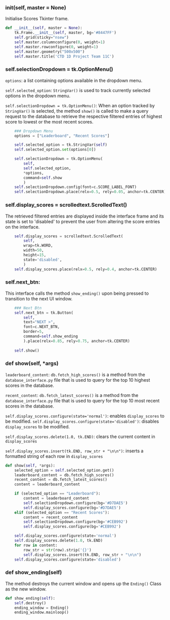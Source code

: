 ### __init__(self, master = None)
Initialise Scores Tkinter frame.
``` py
def __init__(self, master = None):
    tk.Frame.__init__(self, master, bg='#8447FF')
    self.grid(sticky="nsew")
    self.master.columnconfigure(0, weight=1)
    self.master.rowconfigure(0, weight=1)
    self.master.geometry("500x500")
    self.master.title('CTD 1D Project Team 11C')
```

### self.selectionDropdown = tk.OptionMenu()
`options`: a list containing options available in the dropdown menu.

`self.selected_option`: `StringVar()` is used to track currently selected options in the dropdown menu.

`self.selectionDropdown = tk.OptionMenu()`: When an option tracked by `StringVar()` is selected, the method `show()` is called to make a query request to the database to retrieve the respective filtered entries of highest score to lowest or the most recent scores.  
``` py
    ### Dropdown Menu
    options = ["Leaderboard", "Recent Scores"]     

    self.selected_option = tk.StringVar(self)
    self.selected_option.set(options[0])

    self.selectionDropdown = tk.OptionMenu(
        self,
        self.selected_option,
        *options,
        command=self.show
        )
    self.selectionDropdown.config(font=c.SCORE_LABEL_FONT)
    self.selectionDropdown.place(relx=0.5, rely=0.05, anchor=tk.CENTER)
```

### self.display_scores = scrolledtext.ScrolledText()
The retrieved filtered entries are displayed inside the interface frame and its state is set to 'disabled' to prevent the user from altering the score entries on the interface.
``` py
    self.display_scores = scrolledtext.ScrolledText(
        self,
        wrap=tk.WORD,
        width=50, 
        height=15, 
        state='disabled',
        )
    self.display_scores.place(relx=0.5, rely=0.4, anchor=tk.CENTER)
```

### self.next_btn:
This interface calls the method `show_ending()` upon being pressed to transition to the next UI window.
``` py
    ### Next Btn 
    self.next_btn = tk.Button(
        self, 
        text="NEXT >",
        font=c.NEXT_BTN,
        border=5,
        command=self.show_ending
        ).place(relx=0.85, rely=0.75, anchor=tk.CENTER)
        
    self.show()
```

### def show(self, *args)
`leaderboard_content`: `db.fetch_high_scores()` is a method from the `database_interface.py` file that is used to query for the top 10 highest scores in the database. 

`recent_content`: `db.fetch_latest_scores()` is a method from the `database_interface.py` file that is used to query for the top 10 most recent scores in the database.

`self.display_scores.configure(state='normal')`: enables `display_scores` to be modified.
`self.display_scores.configure(state='disabled')`: disables `display_scores` to be modified.

`self.display_scores.delete(1.0, tk.END)`: clears the current content in `display_scores`

`self.display_scores.insert(tk.END, row_str + "\n\n")`: inserts a formatted string of each row in `display_scores`
``` py
def show(self, *args):
    selected_option = self.selected_option.get()
    leaderboard_content = db.fetch_high_scores()
    recent_content = db.fetch_latest_scores()
    content = leaderboard_content

    if (selected_option == "Leaderboard"):
        content = leaderboard_content
        self.selectionDropdown.configure(bg='#D7DAE5')
        self.display_scores.configure(bg='#D7DAE5')
    elif (selected_option == "Recent Scores"):
        content = recent_content
        self.selectionDropdown.configure(bg='#CEB992')
        self.display_scores.configure(bg='#CEB992')

    self.display_scores.configure(state='normal')
    self.display_scores.delete(1.0, tk.END)
    for row in content:
        row_str = str(row).strip('{}')
        self.display_scores.insert(tk.END, row_str + "\n\n")
    self.display_scores.configure(state='disabled')
```

### def show_ending(self)
The method destroys the current window and opens up the `Ending()` Class as the new window.
``` py
def show_ending(self):
    self.destroy()
    ending_window = Ending()
    ending_window.mainloop()
```
